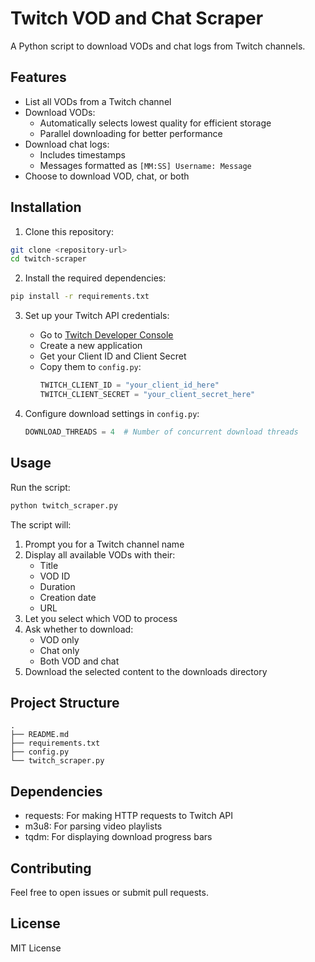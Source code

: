 # Twitch VOD and Chat Scraper

A Python script to download VODs and chat logs from Twitch channels.

## Features

- List all VODs from a Twitch channel
- Download VODs:
  - Automatically selects lowest quality for efficient storage
  - Parallel downloading for better performance
- Download chat logs:
  - Includes timestamps
  - Messages formatted as `[MM:SS] Username: Message`
- Choose to download VOD, chat, or both

## Installation

1. Clone this repository:
```bash
git clone <repository-url>
cd twitch-scraper
```

2. Install the required dependencies:
```bash
pip install -r requirements.txt
```

3. Set up your Twitch API credentials:
   - Go to [Twitch Developer Console](https://dev.twitch.tv/console)
   - Create a new application
   - Get your Client ID and Client Secret
   - Copy them to `config.py`:
     ```python
     TWITCH_CLIENT_ID = "your_client_id_here"
     TWITCH_CLIENT_SECRET = "your_client_secret_here"
     ```

4. Configure download settings in `config.py`:
   ```python
   DOWNLOAD_THREADS = 4  # Number of concurrent download threads
   ```

## Usage

Run the script:
```bash
python twitch_scraper.py
```

The script will:
1. Prompt you for a Twitch channel name
2. Display all available VODs with their:
   - Title
   - VOD ID
   - Duration
   - Creation date
   - URL
3. Let you select which VOD to process
4. Ask whether to download:
   - VOD only
   - Chat only
   - Both VOD and chat
5. Download the selected content to the downloads directory

## Project Structure

```
.
├── README.md
├── requirements.txt
├── config.py
└── twitch_scraper.py
```

## Dependencies

- requests: For making HTTP requests to Twitch API
- m3u8: For parsing video playlists
- tqdm: For displaying download progress bars

## Contributing

Feel free to open issues or submit pull requests.

## License

MIT License 